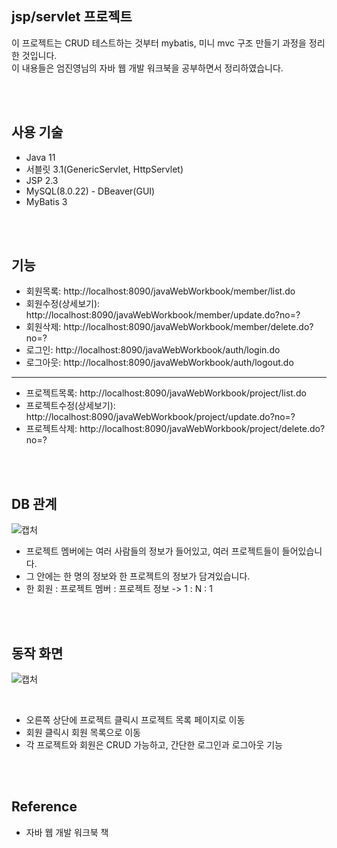 ## jsp/servlet 프로젝트
이 프로젝트는 CRUD 테스트하는 것부터 mybatis, 미니 mvc 구조 만들기 과정을 정리한 것입니다.  
이 내용들은 엄진영님의 자바 웹 개발 워크북을 공부하면서 정리하였습니다.

<br/>
<br/>

## 사용 기술

- Java 11
- 서블릿 3.1(GenericServlet, HttpServlet)
- JSP 2.3
- MySQL(8.0.22) - DBeaver(GUI)
- MyBatis 3

<br/>
<br/>

## 기능

- 회원목록: http://localhost:8090/javaWebWorkbook/member/list.do
- 회원수정(상세보기): http://localhost:8090/javaWebWorkbook/member/update.do?no=?
- 회원삭제: http://localhost:8090/javaWebWorkbook/member/delete.do?no=?
- 로그인: http://localhost:8090/javaWebWorkbook/auth/login.do
- 로그아웃: http://localhost:8090/javaWebWorkbook/auth/logout.do

---

- 프로젝트목록: http://localhost:8090/javaWebWorkbook/project/list.do
- 프로젝트수정(상세보기): http://localhost:8090/javaWebWorkbook/project/update.do?no=?
- 프로젝트삭제: http://localhost:8090/javaWebWorkbook/project/delete.do?no=?

<br/>
<br/>

## DB 관계

![캡처](https://user-images.githubusercontent.com/55525868/119515727-12f77380-bdb1-11eb-86f3-761a9e0ff2e6.PNG)

- 프로젝트 멤버에는 여러 사람들의 정보가 들어있고, 여러 프로젝트들이 들어있습니다.
- 그 안에는 한 명의 정보와 한 프로젝트의 정보가 담겨있습니다.
- 한 회원 : 프로젝트 멤버 : 프로젝트 정보 -> 1 : N : 1

<br/>
<br/>

## 동작 화면

![캡처](https://user-images.githubusercontent.com/55525868/119656379-94a8d900-be65-11eb-9b82-9cc8cc495787.PNG)

<br/>

- 오른쪽 상단에 프로젝트 클릭시 프로젝트 목록 페이지로 이동
- 회원 클릭시 회원 목록으로 이동
- 각 프로젝트와 회원은 CRUD 가능하고, 간단한 로그인과 로그아웃 기능

<br/>
<br/>

## Reference

- 자바 웹 개발 워크북 책